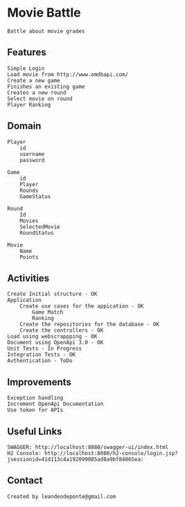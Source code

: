 # Movie Battle

    Battle about movie grades

## Features

    Simple Login
    Load movie from http://www.omdbapi.com/
    Create a new game
    Finishes an existing game
    Creates a new round
    Select movie on round
    Player Ranking

## Domain

    Player
        id
        username
        password
    
    Game
        id
        Player
        Rounds
        GameStatus
    
    Round
        Id
        Movies
        SelectedMovie
        RoundStatus
    
    Movie
        Name
        Points

## Activities

    Create Initial structure - OK    
    Application
        Create use cases for the appication - OK
            Game Match
            Ranking
        Create the repositories for the database - OK
        Create the controllers - OK 
    Load using webscrappping - OK
    Document using OpenApi 3.0 - OK
    Unit Tests - In Progress
    Integration Tests - OK
    Authentication - ToDo

## Improvements

    Exception handling
    Increment OpenApi Documentation
    Use token for APIs
    
## Useful Links

    SWAGGER: http://localhost:8080/swagger-ui/index.html
    H2 Console: http://localhost:8080/h2-console/login.jsp?jsessionid=41d113c4a192099085ad8a9bf84065ea: 

## Contact
    Created by leandeodeponte@gmail.com